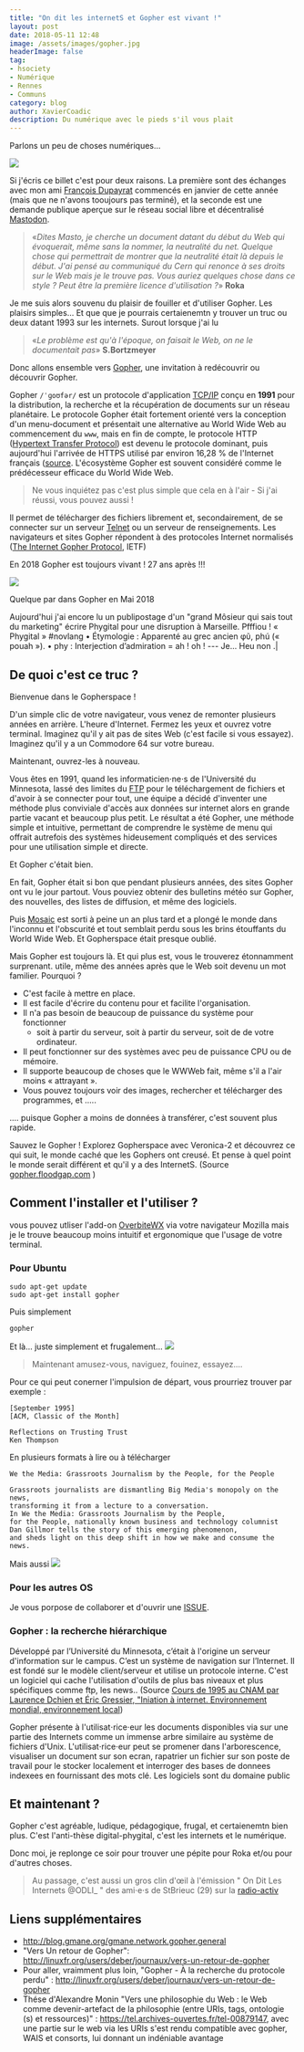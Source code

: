```yaml
---
title: "On dit les internetS et Gopher est vivant !"
layout: post
date: 2018-05-11 12:48
image: /assets/images/gopher.jpg
headerImage: false
tag:
- hsociety
- Numérique
- Rennes
- Communs
category: blog
author: XavierCoadic
description: Du numérique avec le pieds s'il vous plait
---
```


Parlons un peu de choses numériques...

![](/assets/images/gopher.jpg)

Si j'écris ce billet c'est pour deux raisons. La première sont des échanges avec mon ami [François Dupayrat](https://github.com/FrancoisDupayrat) commencés en janvier de cette année (mais que ne n'avons tooujours pas terminé), et la seconde est une demande publique aperçue sur le réseau social libre et décentralisé [Mastodon](https://fr.wikipedia.org/wiki/Mastodon_%28r%C3%A9seau_social%29).

> «_Dites Masto, je cherche un document datant du début du Web qui évoquerait, même sans la nommer, la neutralité du net. Quelque chose qui permettrait de montrer que la neutralité était là depuis le début. J'ai pensé au communiqué du Cern qui renonce à ses droits sur le Web mais je le trouve pas. Vous auriez quelques chose dans ce style ? Peut être la première licence d'utilisation ?_» **Roka**

Je me suis alors souvenu du plaisir de fouiller et d'utiliser Gopher. Les plaisirs simples... Et que que je pourrais certaienemtn y trouver un truc ou deux datant 1993 sur les internets. Surout lorsque j'ai lu

> «_Le problème est qu'à l'époque, on faisait le Web, on ne le documentait pas_» **S.Bortzmeyer**

Donc allons ensemble vers [Gopher](https://fr.wikipedia.org/wiki/Gopher), une invitation à redécouvrir ou découvrir Gopher.  

Gopher `/ˈɡoʊfər/` est un protocole d'application [TCP/IP](https://fr.wikipedia.org/wiki/Suite_des_protocoles_Internet) conçu en **1991** pour la distribution, la recherche et la récupération de documents sur un réseau planétaire. Le protocole Gopher était fortement orienté vers la conception d'un menu-document et présentait une alternative au World Wide Web au commencement du `www`, mais en fin de compte, le protocole HTTP ([Hypertext Transfer Protocol](https://fr.wikipedia.org/wiki/Hypertext_Transfer_Protocol)) est devenu le protocole dominant, puis aujourd'hui l'arrivée de HTTPS utilisé par environ 16,28 % de l'Internet français ([source](http://archive.wikiwix.com/cache/?url=https%3A%2F%2Fwww.udomo.fr%2Fstatistiques-sur-linternet-francais). L'écosystème Gopher est souvent considéré comme le prédécesseur efficace du World Wide Web.

> Ne vous inquiétez pas c'est plus simple que cela en à l'air - Si j'ai réussi, vous pouvez aussi !

Il permet de télécharger des fichiers librement et, secondairement, de se connecter sur un serveur [Telnet](https://fr.wikipedia.org/wiki/Telnet) ou un serveur de renseignements. Les navigateurs et sites Gopher répondent à des protocoles Internet normalisés ([The Internet Gopher Protocol](http://www.ietf.org/rfc/rfc1436.txt), IETF)

<span class="evidence">En 2018 Gopher est toujours vivant ! 27 ans après !!!</span>

![](/assets/images/gopher4.png)

<figcaption class="caption">Quelque par dans Gopher en Mai 2018</figcaption>

<div class="spoiler"><p>Aujourd'hui j'ai encore lu un publipostage d'un "grand Môsieur qui sais tout du marketing" écrire Phygital pour une disruption à Marseille. Pfffiou ! « Phygital » #novlang • Étymologie : Apparenté au grec ancien φῦ, phú (« pouah »). • phy : Interjection d’admiration = ah ! oh ! --- Je... Heu non .|</p></div>


## De quoi c'est ce truc ?

Bienvenue dans le Gopherspace !

D'un simple clic de votre navigateur, vous venez de remonter plusieurs années en arrière.
L'heure d'Internet. Fermez les yeux et ouvrez votre terminal. Imaginez qu'il y ait pas de sites Web (c'est facile si vous essayez). Imaginez qu'il y a un Commodore 64 sur votre bureau. 

Maintenant, ouvrez-les à nouveau.

Vous êtes en 1991, quand les informaticien⋅ne⋅s de l'Université du Minnesota, lassé des limites du [FTP](https://fr.wikipedia.org/wiki/File_Transfer_Protocol) pour le téléchargement de fichiers et d'avoir à se connecter pour tout, une équipe a décidé d'inventer une méthode plus conviviale d'accès aux données sur internet alors en grande partie vacant et beaucoup plus petit. Le résultat a été Gopher, une méthode simple et intuitive, permettant de comprendre le système de menu qui offrait autrefois des systèmes hideusement compliqués et des services pour une utilisation simple et directe. 

Et Gopher c'était bien.

En fait, Gopher était si bon que pendant plusieurs années, des sites Gopher ont vu le jour partout. Vous pouviez obtenir des bulletins météo sur Gopher, des nouvelles, des listes de diffusion, et même des logiciels.

Puis [Mosaic](https://fr.wikipedia.org/wiki/NCSA_Mosaic) est sorti à peine un an plus tard et a plongé le monde dans l'inconnu et l'obscurité et tout semblait perdu sous les brins étouffants du World Wide Web. Et Gopherspace était presque oublié.

Mais Gopher est toujours là. Et qui plus est, vous le trouverez étonnamment surprenant.
utile, même des années après que le Web soit devenu un mot familier. Pourquoi ?

* C'est facile à mettre en place.
* Il est facile d'écrire du contenu pour et facilite l'organisation.
* Il n'a pas besoin de beaucoup de puissance du système pour fonctionner
  * soit à partir du serveur, soit à partir du serveur, soit de de votre ordinateur. 
* <span class="evidence">Il peut fonctionner sur des systèmes avec peu de puissance CPU ou de mémoire.</span>
* Il supporte beaucoup de choses que le WWWeb fait, même s'il a l'air moins « attrayant ».
* Vous pouvez toujours voir des images, rechercher et télécharger des programmes, et .....

.... puisque Gopher a moins de données à transférer, c'est souvent plus rapide.

Sauvez le Gopher ! Explorez Gopherspace avec Veronica-2 et découvrez ce qui suit, le monde caché que les Gophers ont creusé. Et pense à quel point le monde serait différent et qu'il y a des InternetS. (Source [gopher.floodgap.com](https://gopher.floodgap.com/gopher/gw?gopher.floodgap.com/0/gopher/welcome) )

## Comment l'installer et l'utiliser ?

vous pouvez utliser l'add-on [OverbiteWX](https://addons.mozilla.org/en-US/firefox/addon/overbitewx) via votre navigateur Mozilla mais je le trouve beaucoup moins intuitif et ergonomique que l'usage de votre terminal.

### Pour Ubuntu 

```
sudo apt-get update
sudo apt-get install gopher
```

Puis simplement
```
gopher
```
Et là... juste simplement et frugalement...
![](/assets/gopher/gopher1.png)

> Maintenant amusez-vous, naviguez, fouinez, essayez....

Pour ce qui peut conerner l'impulsion de départ, vous prourriez trouver par exemple :

```
[September 1995]
[ACM, Classic of the Month]

Reflections on Trusting Trust
Ken Thompson
```
En plusieurs formats à lire ou à télécharger
```
We the Media: Grassroots Journalism by the People, for the People

Grassroots journalists are dismantling Big Media's monopoly on the news, 
transforming it from a lecture to a conversation. 
In We the Media: Grassroots Journalism by the People, 
for the People, nationally known business and technology columnist 
Dan Gillmor tells the story of this emerging phenomenon, 
and sheds light on this deep shift in how we make and consume the news.
```

Mais aussi
![](/assets/images/gopher_5.png)

### Pour les autres OS

Je vous porpose de collaborer et d'ouvrir une [ISSUE](https://github.com/XavCC/xavcc.github.io/issues). 

### Gopher : la recherche hiérarchique

Développé par l’Université du Minnesota, c’était à l'origine un serveur d'information sur le campus. C’est un système de navigation sur l’Internet. Il est fondé sur le modèle client/serveur et utilise un protocole interne. 
C'est un logiciel qui cache l'utilisation d'outils de plus bas niveaux et plus spécifiques comme ftp, les news.. (Source [Cours de 1995 au CNAM par Laurence Dchien et Éric Gressier, "Iniation à internet. Environnement mondial, environnement local](http://mcours.net/cours/pdf/info/Le_reseau_au_CNAM_Environnement_planetaire_et_Environnement_local.pdf))

Gopher présente à l'utilisat⋅rice⋅eur les documents disponibles via sur une partie des Internets comme un immense arbre similaire au système de fichiers d'Unix. L'utilisat⋅rice⋅eur peut se promener dans l'arborescence, visualiser un document sur son ecran,
rapatrier un fichier sur son poste de travail pour le stocker localement et interroger des bases de donnees indexees en fournissant des mots clé.
Les logiciels sont du domaine public

## Et maintenant ?

Gopher c'est agréable, ludique, pédagogique, frugal, et certaienemtn bien plus. C'est l'anti-thèse digital-phygital, c'est les internets et le numérique.

Donc moi, je replonge ce soir pour trouver une pépite pour Roka et/ou pour d'autres choses. 

> Au passage, c'est aussi un gros clin d'œil à l'émission " On Dit Les Internets @ODLI_ " des ami⋅e⋅s de StBrieuc (29) sur la [radio-activ](http://www.radio-activ.com)

## Liens supplémentaires

* <http://blog.gmane.org/gmane.network.gopher.general>
* "Vers Un retour de Gopher": <http://linuxfr.org/users/deber/journaux/vers-un-retour-de-gopher>
* Pour aller, vraimment plus loin, "Gopher - À la recherche du protocole perdu" : <http://linuxfr.org/users/deber/journaux/vers-un-retour-de-gopher>
* Thése d'Alexandre Monin "Vers une philosophie du Web : le Web comme devenir-artefact de la philosophie (entre URIs, tags, ontologie (s) et ressources)" : <https://tel.archives-ouvertes.fr/tel-00879147>, avec une partie sur le web via les URIs s'est rendu compatible avec gopher, WAIS et consorts, lui donnant un indéniable avantage 



